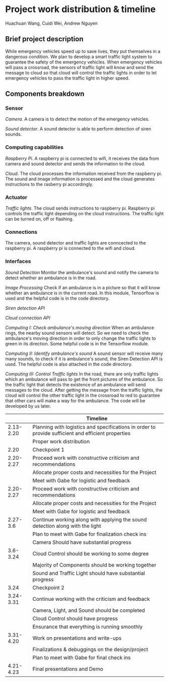 # Project work distribution & timeline
Huachuan Wang, Cuidi Wei, Andrew Nguyen

## Brief project description
While emergency vehicles speed up to save lives, they put themselves in a dangerous condition. We plan to develop a smart traffic light system to guarantee the safety of the emergency vehicles. When emergency vehicles will pass a crossroad, the sensors of traffic light will know and send the message to cloud so that cloud will control the traffic lights in order to let emergency vehicles to pass the traffic light in higher speed.

## Components breakdown

### Sensor
*Camera*. A camera is to detect the motion of the emergency vehicles.

*Sound detector*. A sound detector is able to perform detection of siren sounds. 

### Computing capabilities
*Raspberry Pi*. A raspberry pi is connected to wifi, it receives the data from camera and sound detector and sends the information to the cloud. 

*Cloud*. The cloud processes the information received from the raspberry pi. The sound and image information is processed and the cloud generates instructions to the rasberry pi accordingly. 

### Actuator
*Traffic lights*. The cloud sends instructions to raspberry pi. Raspberry pi controls the traffic light depending on the cloud instructions. The traffic light can be turned on, off or flashing.

### Connections
The camera, sound detector and traffic lights are conncected to the raspberry pi. A raspberry pi is connected to the wifi and cloud.

### Interfaces

*Sound Detection*
Monitor the ambulance's sound and notify the camera to detect whether an ambulance is in the road.

*Image Processing*
Check if an ambulance is in a picture so that it will know whether an ambulance is in the current road. In this module, Tensorflow is used and the helpful code is in the code directory.

*Siren detection API*

*Cloud connection API*

*Computing I: Check ambulance's moving direction*
When an ambulance rings, the nearby sound sensors will detect. So we need to check the ambulance's moving direction in order to only change the traffic lights to green in its direction. Some helpful code is in the Tensorflow module.

*Computing II: Identify ambulance's sound*
A sound sensor will receive many many sounds, to check if it is ambulance's sound, the Siren Detection API is used. The helpful code is also attached in the code directory.

*Computing III: Control Traffic lights*
In the road, there are only traffic lights which an ambulance will pass to get the front pictures of the ambulance. So the traffic light that detects the existence of an ambulance will send messages to the cloud. After getting the message from the traffic lights, the cloud will control the other traffic light in the crossroad to red to guarantee that other cars will make a way for the ambulance. The code will be developed by us later.


|          | Timeline                                                    |
|----------|-------------------------------------------------------------|
|2.13-2.20 |Planning with logistics and specifications in order to provide sufficient and efficient properties |
|          |Proper work distribution                                     |
|2.20      |Checkpoint 1|
|2.20-2.27 |Proceed work with constructive criticism and recommendations|
||Allocate proper costs and necessities for the Project|
||Meet with Gabe for logistic and feedback|
|2.20-2.27|Proceed work with constructive criticism and recommendations|
||Allocate proper costs and necessities for the Project|
||Meet with Gabe for logistic and feedback|
|2.27-3.6|Continue working along with applying the sound detection along with the light|
||Plan to meet with Gabe for finalization check ins|
||Camera Should have substantial progress|
|3.6-3.24|Cloud Control should be working to some degree|
||Majority of Components should be working together|
||Sound and Traffic Light should have substantial progress|
|3.24|Checkpoint 2|
|3.24-3.31|Continue working with the criticism and feedback|
||Camera, Light, and Sound should be completed|
||Cloud Control should have progress|
||Ensurance that everything is running smoothly|
|3.31-4.20|Work on presentations and write-ups|
||Finalizations & debuggings on the design/project|
||Plan to meet with Gabe for final check ins|
|4.21-4.23|Final presentations and Demo|
